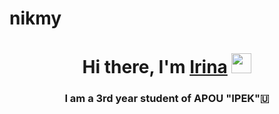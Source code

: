 # nikmy
<h1 align="center">Hi there, I'm <a href="https://daniilshat.ru/" target="_blank">Irina</a> 
<img src="https://github.com/blackcater/blackcater/raw/main/images/Hi.gif" height="32"/></h1>
<h3 align="center">I am a 3rd year student of APOU "IPEK"🇺</h3>
<title>About me</title>
<link href='![image](https://user-images.githubusercontent.com/106738731/172222909-5af3b825-1ac6-4989-a74d-49a5129a012b.png)'/>
